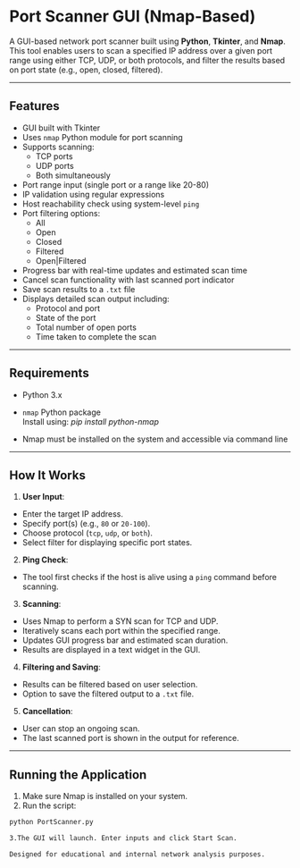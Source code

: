 # **Port Scanner GUI (Nmap-Based)**

A GUI-based network port scanner built using **Python**, **Tkinter**, and **Nmap**. This tool enables users to scan a specified IP address over a given port range using either TCP, UDP, or both protocols, and filter the results based on port state (e.g., open, closed, filtered).

---

## **Features**

- GUI built with Tkinter
- Uses `nmap` Python module for port scanning
- Supports scanning:
  - TCP ports
  - UDP ports
  - Both simultaneously
- Port range input (single port or a range like 20-80)
- IP validation using regular expressions
- Host reachability check using system-level `ping`
- Port filtering options:
  - All
  - Open
  - Closed
  - Filtered
  - Open|Filtered
- Progress bar with real-time updates and estimated scan time
- Cancel scan functionality with last scanned port indicator
- Save scan results to a `.txt` file
- Displays detailed scan output including:
  - Protocol and port
  - State of the port
  - Total number of open ports
  - Time taken to complete the scan

---

## **Requirements**

- Python 3.x
- `nmap` Python package  
  Install using:
*pip install python-nmap*

- Nmap must be installed on the system and accessible via command line

---

## **How It Works**

1. **User Input**:
 - Enter the target IP address.
 - Specify port(s) (e.g., `80` or `20-100`).
 - Choose protocol (`tcp`, `udp`, or `both`).
 - Select filter for displaying specific port states.

2. **Ping Check**:
 - The tool first checks if the host is alive using a `ping` command before scanning.

3. **Scanning**:
 - Uses Nmap to perform a SYN scan for TCP and UDP.
 - Iteratively scans each port within the specified range.
 - Updates GUI progress bar and estimated scan duration.
 - Results are displayed in a text widget in the GUI.

4. **Filtering and Saving**:
 - Results can be filtered based on user selection.
 - Option to save the filtered output to a `.txt` file.

5. **Cancellation**:
 - User can stop an ongoing scan.
 - The last scanned port is shown in the output for reference.

---

## **Running the Application**

1. Make sure Nmap is installed on your system.
2. Run the script:
 ```bash
 python PortScanner.py

3.The GUI will launch. Enter inputs and click Start Scan.

Designed for educational and internal network analysis purposes.
